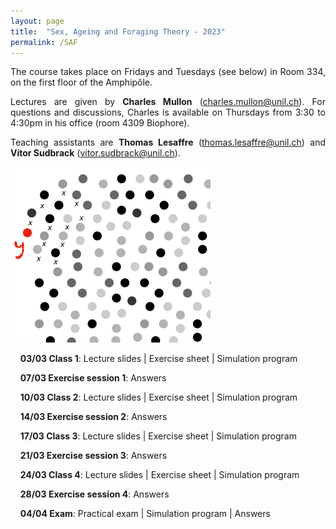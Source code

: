 ```yaml
---
layout: page
title:  "Sex, Ageing and Foraging Theory - 2023"
permalink: /SAF
---
```


<div class="jumbotron jumbotron-fluid mb-3 pl-0 pt-0 pb-0 bg-white position-relative">
    <div class="h-100 tofront">
        <div class="row justify-content-between">
            <div class="col-md-6 pr-0 pr-md-4 pt-4 pb-4 align-self-center">
                <div class="page-content" style="text-align:justify">
                    <p> The course takes place on Fridays and Tuesdays (see below) in Room 334, on the first floor of the Amphipôle. </p>
                    <p> Lectures are given by <b>Charles Mullon</b> (<a href="mailto:charles.mullon@unil.ch">charles.mullon@unil.ch</a>). For questions and discussions, Charles is available on Thursdays from 3:30 to 4:30pm in his office (room 4309 Biophore).</p>
                    <p>Teaching assistants are <b>Thomas Lesaffre</b> (<a href="mailto:thomas.lesaffre@unil.ch">thomas.lesaffre@unil.ch</a>) and <b>Vítor Sudbrack</b> (<a href="mailto:vitor.sudbrack@unil.ch">vitor.sudbrack@unil.ch</a>).</p>
                </div>
            </div>
            <div class="col-md-6 pr-0 align-self-center">
                <img class="rounded" src="/assets/images/SAF_cover.png" alt="Topic group">
            </div>
        </div>
    </div>
</div>




&nbsp;&nbsp;&nbsp;&nbsp;**03/03 Class 1**: Lecture slides  \|  Exercise sheet  \|  Simulation program

&nbsp;&nbsp;&nbsp;&nbsp;**07/03 Exercise session 1**: Answers

&nbsp;&nbsp;&nbsp;&nbsp;**10/03 Class 2**:  Lecture slides  \|  Exercise sheet  \|  Simulation program 

&nbsp;&nbsp;&nbsp;&nbsp;**14/03 Exercise session 2**:   Answers

&nbsp;&nbsp;&nbsp;&nbsp;**17/03 Class 3**: Lecture slides  \|  Exercise sheet  \|  Simulation program 

&nbsp;&nbsp;&nbsp;&nbsp;**21/03 Exercise session 3**:   Answers

&nbsp;&nbsp;&nbsp;&nbsp;**24/03 Class 4**: Lecture slides  \|  Exercise sheet  \|  Simulation program 

&nbsp;&nbsp;&nbsp;&nbsp;**28/03 Exercise session 4**:   Answers

&nbsp;&nbsp;&nbsp;&nbsp;**04/04 Exam**: Practical exam \|  Simulation program \|  Answers



